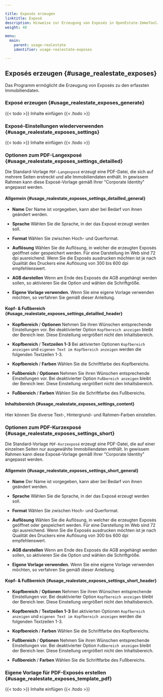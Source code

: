 ```yaml
---

title: Exposés erzeugen
linktitle: Exposé
description: Hinweise zur Erzeugung von Exposés in OpenEstate-ImmoTool…
weight: 40

menu:
  main:
    parent: usage-realestate
    identifier: usage-realestate-exposes

---
```


## Exposés erzeugen {#usage_realestate_exposes}

Das Programm ermöglicht die Erzeugung von Exposés zu den erfassten Immobiliendaten.


### Exposé erzeugen {#usage_realestate_exposes_generate}

{{< todo >}}
Inhalte einfügen
{{< /todo >}}


### Exposé-Einstellungen wiederverwenden {#usage_realestate_exposes_settings}

{{< todo >}}
Inhalte einfügen
{{< /todo >}}


### Optionen zum PDF-Langexposé {#usage_realestate_exposes_settings_detailled}

Die Standard-Vorlage `PDF-Langexposé` erzeugt eine PDF-Datei, die sich auf mehrere Seiten erstreckt und alle Immobiliendaten enthält. In gewissem Rahmen kann diese Exposé-Vorlage gemäß Ihrer "Corporate Identity" angepasst werden.

#### Allgemein {#usage_realestate_exposes_settings_detailled_general}

-   **Name**
    Der Name ist vorgegeben, kann aber bei Bedarf von ihnen geändert werden.

-   **Sprache**
    Wählen Sie die Sprache, in der das Exposé erzeugt werden soll.

-   **Format**
    Wählen Sie zwischen Hoch- und Querformat.

-   **Auflösung**
    Wählen Sie die Auflösung, in welcher die erzeugten Exposés geöffnet oder gespeichert werden. Für eine Darstellung im Web sind 72 dpi ausreichend. Wenn Sie die Exposés ausdrucken möchten ist je nach Qualität des Druckers eine Auflösung von 300 bis 600 dpi empfehlenswert.

-   **AGB darstellen**
    Wenn am Ende des Exposés die AGB angehängt werden sollen, so aktivieren Sie die Option und wählen die Schriftgröße.

-   **Eigene Vorlage verwenden.**
    Wenn Sie eine eigene Vorlage verwenden möchten, so verfahren Sie gemäß dieser Anleitung.


#### Kopf- & Fußbereich {#usage_realestate_exposes_settings_detailled_header}

-   **Kopfbereich** / **Optionen**
    Nehmen Sie ihren Wünschen entsprechende Einstellungen vor. Bei deaktivierter Option `Kopfbereich anzeigen` bleibt der Bereich leer. Diese Einstellung vergrößert nicht den Inhaltsbereich.

-   **Kopfbereich** / **Textzeilen 1-3**
    Bei aktivierten Optionen `Kopfbereich anzeigen` und `eigenen Text im Kopfbereich anzeigen` werden die folgenden Textzeilen 1-3.

-   **Kopfbereich** / **Farben**
    Wählen Sie die Schriftfarbe des Kopfbereichs.

-   **Fußbereich** / **Optionen**
    Nehmen Sie ihren Wünschen entsprechende Einstellungen vor. Bei deaktivierter Option `Fußbereich anzeigen` bleibt der Bereich leer. Diese Einstellung vergrößert nicht den Inhaltsbereich.

-   **Fußbereich** / **Farben**
    Wählen Sie die Schriftfarbe des Fußbereichs.


#### Inhaltsbereich {#usage_realestate_exposes_settings_content}

Hier können Sie diverse Text-, Hintergrund- und Rahmen-Farben einstellen.


### Optionen zum PDF-Kurzexposé {#usage_realestate_exposes_settings_short}

Die Standard-Vorlage `PDF-Kurzexposé` erzeugt eine PDF-Datei, die auf einer einzelnen Seiten nur ausgewählte Immobiliendaten enthält. In gewissem Rahmen kann diese Exposé-Vorlage gemäß Ihrer "Corporate Identity" angepasst werden.


#### Allgemein {#usage_realestate_exposes_settings_short_general}

-   **Name**
    Der Name ist vorgegeben, kann aber bei Bedarf von ihnen geändert werden.

-   **Sprache**
    Wählen Sie die Sprache, in der das Exposé erzeugt werden soll.

-   **Format**
    Wählen Sie zwischen Hoch- und Querformat.

-   **Auflösung**
    Wählen Sie die Auflösung, in welcher die erzeugten Exposés geöffnet oder gespeichert werden. Für eine Darstellung im Web sind 72 dpi ausreichend. Wenn Sie die Exposés ausdrucken möchten ist je nach Qualität des Druckers eine Auflösung von 300 bis 600 dpi empfehlenswert.

-   **AGB darstellen**
    Wenn am Ende des Exposés die AGB angehängt werden sollen, so aktivieren Sie die Option und wählen die Schriftgröße.

-   **Eigene Vorlage verwenden.**
    Wenn Sie eine eigene Vorlage verwenden möchten, so verfahren Sie gemäß dieser Anleitung.


#### Kopf- & Fußbereich {#usage_realestate_exposes_settings_short_header}

-   **Kopfbereich** / **Optionen**
    Nehmen Sie ihren Wünschen entsprechende Einstellungen vor. Bei deaktivierter Option `Kopfbereich anzeigen` bleibt der Bereich leer. Diese Einstellung vergrößert nicht den Inhaltsbereich.

-   **Kopfbereich** / **Textzeilen 1-3**
    Bei aktivierten Optionen `Kopfbereich anzeigen` und `eigenen Text im Kopfbereich anzeigen` werden die folgenden Textzeilen 1-3.

-   **Kopfbereich** / **Farben**
    Wählen Sie die Schriftfarbe des Kopfbereichs.

-   **Fußbereich** / **Optionen**
    Nehmen Sie ihren Wünschen entsprechende Einstellungen vor. Bei deaktivierter Option `Fußbereich anzeigen` bleibt der Bereich leer. Diese Einstellung vergrößert nicht den Inhaltsbereich.

-   **Fußbereich** / **Farben**
    Wählen Sie die Schriftfarbe des Fußbereichs.


### Eigene Vorlage für PDF-Exposés erstellen {#usage_realestate_exposes_template_pdf}

{{< todo >}}
Inhalte einfügen
{{< /todo >}}
